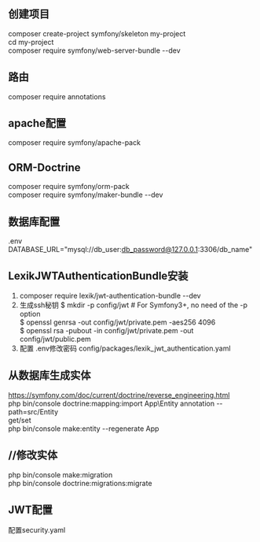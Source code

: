 ## 创建项目
composer create-project symfony/skeleton my-project<br>
cd my-project<br>
composer require symfony/web-server-bundle --dev

## 路由
composer require annotations


## apache配置
composer require symfony/apache-pack

## ORM-Doctrine
composer require symfony/orm-pack<br>
composer require symfony/maker-bundle --dev

## 数据库配置
.env<br>
DATABASE_URL="mysql://db_user:db_password@127.0.0.1:3306/db_name"

## LexikJWTAuthenticationBundle安装
1. composer require lexik/jwt-authentication-bundle --dev
2. 生成ssh秘钥
$ mkdir -p config/jwt # For Symfony3+, no need of the -p option<br>
$ openssl genrsa -out config/jwt/private.pem -aes256 4096<br>
$ openssl rsa -pubout -in config/jwt/private.pem -out config/jwt/public.pem
3. 配置
.env修改密码
config/packages/lexik_jwt_authentication.yaml


## 从数据库生成实体
https://symfony.com/doc/current/doctrine/reverse_engineering.html<br>
php bin/console doctrine:mapping:import App\Entity annotation --path=src/Entity<br>
get/set<br>
php bin/console make:entity --regenerate App

## //修改实体
 php bin/console make:migration<br>
 php bin/console doctrine:migrations:migrate
 
## JWT配置
配置security.yaml
